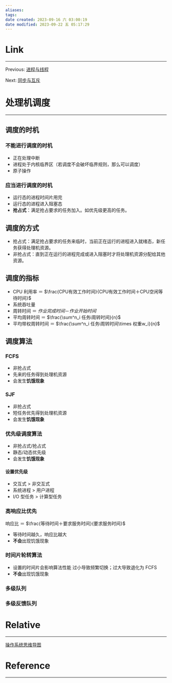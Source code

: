 ```yaml
---
aliases:
tags:
date created: 2023-09-16 六 03:00:19
date modified: 2023-09-22 五 05:17:29
---
```


# Link

---

Previous: [进程与线程](A-Premanent/408/操作系统/进程与线程.md)

Next: [同步与互斥](同步与互斥.md)

# 处理机调度

---

## 调度的时机

### 不能进行调度的时机

- 正在处理中断
- 进程处于内核临界区（若调度不会破坏临界规则，那么可以调度）
- 原子操作

### 应当进行调度的时机

- 运行态的进程时间片用完
- 运行态的进程进入阻塞态
- **抢占式**：满足抢占要求的任务加入。如优先级更高的任务。

## 调度的方式

- 抢占式：满足抢占要求的任务来临时，当前正在运行的进程进入就绪态，新任务获得处理机资源。
- 非抢占式：直到正在运行的进程完成或进入阻塞时才将处理机资源分配给其他资源。

## 调度的指标

- CPU 利用率 ＝ $\frac{CPU有效工作时间}{CPU有效工作时间＋CPU空闲等待时间}$
- 系统吞吐量
- 周转时间 ＝ $作业完成时间 － 作业开始时间$
- 平均周转时间 ＝ $\frac{\sum^n_i 任务i周转时间}{n}$
- 平均带权周转时间 ＝ $\frac{\sum^n_i 任务i周转时间\times 权重w_i}{n}$

## 调度算法

### FCFS

- 非抢占式
- 先来的任务得到处理机资源
- 会发生**饥饿现象**

### SJF

- 非抢占式
- 短任务优先得到处理机资源
- 会发生**饥饿现象**

### 优先级调度算法

- 非抢占式/抢占式
- 静态/动态优先级
- 会发生**饥饿现象**

#### 设置优先级

- 交互式 > 非交互式
- 系统进程 > 用户进程
- I/O 型任务 > 计算型任务

### 高响应比优先

响应比 ＝ $\frac{等待时间＋要求服务时间}{要求服务时间}$

- 等待时间越久，响应比越大
- **不会**出现饥饿现象

### 时间片轮转算法

- 设置的时间片会影响算法性能
  过小导致频繁切换；过大导致退化为 FCFS
- **不会**出现饥饿现象

### 多级队列

### 多级反馈队列

# Relative

---

[操作系统思维导图](操作系统思维导图.md)

# Reference

---
